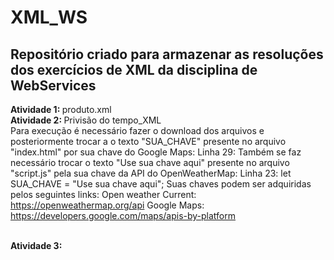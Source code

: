 # XML_WS

<h2> 
Repositório criado para armazenar as resoluções dos exercícios de XML da disciplina de WebServices </h2>

<strong>Atividade 1: </strong>produto.xml
<br><strong>Atividade 2: </strong> Privisão do tempo_XML
<br>Para execução é necessário fazer o download dos arquivos e posteriormente trocar a o texto "SUA_CHAVE" presente no arquivo "index.html" por sua chave do Google Maps:
Linha 29: <script src="http://maps.googleapis.com/maps/api/js?key=SUA_CHAVE"></script>
Também se faz necessário trocar o texto "Use sua chave aqui" presente no arquivo "script.js" pela sua chave da API do OpenWeatherMap:
Linha 23: let SUA_CHAVE = "Use sua chave aqui";
Suas chaves podem ser adquiridas pelos seguintes links:
Open weather Current: https://openweathermap.org/api
Google Maps: https://developers.google.com/maps/apis-by-platform

<br><strong>Atividade 3: </strong>
